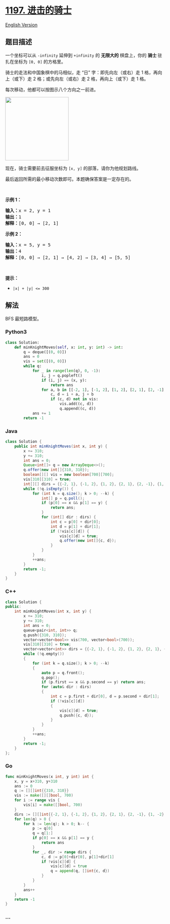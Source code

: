 # [1197. 进击的骑士](https://leetcode-cn.com/problems/minimum-knight-moves)

[English Version](/solution/1100-1199/1197.Minimum%20Knight%20Moves/README_EN.md)

## 题目描述

<!-- 这里写题目描述 -->

<p>一个坐标可以从 <code>-infinity</code>&nbsp;延伸到&nbsp;<code>+infinity</code>&nbsp;的 <strong>无限大的</strong>&nbsp;棋盘上，你的 <strong>骑士&nbsp;</strong>驻扎在坐标为&nbsp;<code>[0, 0]</code>&nbsp;的方格里。</p>

<p>骑士的走法和中国象棋中的马相似，走 &ldquo;日&rdquo; 字：即先向左（或右）走 1 格，再向上（或下）走 2 格；或先向左（或右）走 2 格，再向上（或下）走 1 格。</p>

<p>每次移动，他都可以按图示八个方向之一前进。</p>

<p><img src="https://cdn.jsdelivr.net/gh/doocs/leetcode@main/solution/1100-1199/1197.Minimum%20Knight%20Moves/images/knight.png" style="height: 200px; width: 200px;"></p>

<p>现在，骑士需要前去征服坐标为&nbsp;<code>[x, y]</code>&nbsp;的部落，请你为他规划路线。</p>

<p>最后返回所需的最小移动次数即可。本题确保答案是一定存在的。</p>

<p>&nbsp;</p>

<p><strong>示例 1：</strong></p>

<pre><strong>输入：</strong>x = 2, y = 1
<strong>输出：</strong>1
<strong>解释：</strong>[0, 0] &rarr; [2, 1]
</pre>

<p><strong>示例 2：</strong></p>

<pre><strong>输入：</strong>x = 5, y = 5
<strong>输出：</strong>4
<strong>解释：</strong>[0, 0] &rarr; [2, 1] &rarr; [4, 2] &rarr; [3, 4] &rarr; [5, 5]
</pre>

<p>&nbsp;</p>

<p><strong>提示：</strong></p>

<ul>
	<li><code>|x| + |y| &lt;= 300</code></li>
</ul>

## 解法

<!-- 这里可写通用的实现逻辑 -->

BFS 最短路模型。

<!-- tabs:start -->

### **Python3**

<!-- 这里可写当前语言的特殊实现逻辑 -->

```python
class Solution:
    def minKnightMoves(self, x: int, y: int) -> int:
        q = deque([(0, 0)])
        ans = 0
        vis = set([(0, 0)])
        while q:
            for _ in range(len(q), 0, -1):
                i, j = q.popleft()
                if (i, j) == (x, y):
                    return ans
                for a, b in [[-2, 1], [-1, 2], [1, 2], [2, 1], [2, -1], [1, -2], [-1, -2], [-2, -1]]:
                    c, d = i + a, j + b
                    if (c, d) not in vis:
                        vis.add((c, d))
                        q.append((c, d))
            ans += 1
        return -1
```

### **Java**

<!-- 这里可写当前语言的特殊实现逻辑 -->

```java
class Solution {
    public int minKnightMoves(int x, int y) {
        x += 310;
        y += 310;
        int ans = 0;
        Queue<int[]> q = new ArrayDeque<>();
        q.offer(new int[]{310, 310});
        boolean[][] vis = new boolean[700][700];
        vis[310][310] = true;
        int[][] dirs = {{-2, 1}, {-1, 2}, {1, 2}, {2, 1}, {2, -1}, {1, -2}, {-1, -2}, {-2, -1}};
        while (!q.isEmpty()) {
            for (int k = q.size(); k > 0; --k) {
                int[] p = q.poll();
                if (p[0] == x && p[1] == y) {
                    return ans;
                }
                for (int[] dir : dirs) {
                    int c = p[0] + dir[0];
                    int d = p[1] + dir[1];
                    if (!vis[c][d]) {
                        vis[c][d] = true;
                        q.offer(new int[]{c, d});
                    }
                }
            }
            ++ans;
        }
        return -1;
    }
}
```

### **C++**

```cpp
class Solution {
public:
    int minKnightMoves(int x, int y) {
        x += 310;
        y += 310;
        int ans = 0;
        queue<pair<int, int>> q;
        q.push({310, 310});
        vector<vector<bool>> vis(700, vector<bool>(700));
        vis[310][310] = true;
        vector<vector<int>> dirs = {{-2, 1}, {-1, 2}, {1, 2}, {2, 1}, {2, -1}, {1, -2}, {-1, -2}, {-2, -1}};
        while (!q.empty())
        {
            for (int k = q.size(); k > 0; --k)
            {
                auto p = q.front();
                q.pop();
                if (p.first == x && p.second == y) return ans;
                for (auto& dir : dirs)
                {
                    int c = p.first + dir[0], d = p.second + dir[1];
                    if (!vis[c][d])
                    {
                        vis[c][d] = true;
                        q.push({c, d});
                    }
                }
            }
            ++ans;
        }
        return -1;
    }
};
```

### **Go**

```go
func minKnightMoves(x int, y int) int {
	x, y = x+310, y+310
	ans := 0
	q := [][]int{{310, 310}}
	vis := make([][]bool, 700)
	for i := range vis {
		vis[i] = make([]bool, 700)
	}
	dirs := [][]int{{-2, 1}, {-1, 2}, {1, 2}, {2, 1}, {2, -1}, {1, -2}, {-1, -2}, {-2, -1}}
	for len(q) > 0 {
		for k := len(q); k > 0; k-- {
			p := q[0]
			q = q[1:]
			if p[0] == x && p[1] == y {
				return ans
			}
			for _, dir := range dirs {
				c, d := p[0]+dir[0], p[1]+dir[1]
				if !vis[c][d] {
					vis[c][d] = true
					q = append(q, []int{c, d})
				}
			}
		}
		ans++
	}
	return -1
}
```

### **...**

```

```

<!-- tabs:end -->
